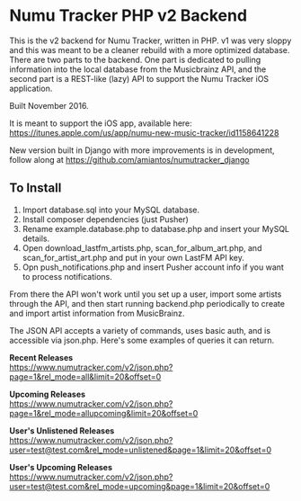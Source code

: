 # Numu Tracker PHP v2 Backend

This is the v2 backend for Numu Tracker, written in PHP. v1 was very sloppy and this was meant to be a cleaner rebuild with a more optimized database. There are two parts to the backend. One part is dedicated to pulling information into the local database from the Musicbrainz API, and the second part is a REST-like (lazy) API to support the Numu Tracker iOS application.

Built November 2016.

It is meant to support the iOS app, available here: https://itunes.apple.com/us/app/numu-new-music-tracker/id1158641228

New version built in Django with more improvements is in development, follow along at https://github.com/amiantos/numutracker_django

## To Install

1. Import database.sql into your MySQL database.
2. Install composer dependencies (just Pusher)
3. Rename example.database.php to database.php and insert your MySQL details.
4. Open download_lastfm_artists.php, scan_for_album_art.php, and scan_for_artist_art.php and put in your own LastFM API key.
5. Opn push_notifications.php and insert Pusher account info if you want to process notifications.


From there the API won't work until you set up a user, import some artists through the API, and then start running backend.php periodically to create and import artist information from MusicBrainz.

The JSON API accepts a variety of commands, uses basic auth, and is accessible via json.php. Here's some examples of queries it can return.

**Recent Releases**  
https://www.numutracker.com/v2/json.php?page=1&rel_mode=all&limit=20&offset=0

**Upcoming Releases**  
https://www.numutracker.com/v2/json.php?page=1&rel_mode=allupcoming&limit=20&offset=0

**User's Unlistened Releases**  
https://www.numutracker.com/v2/json.php?user=test@test.com&rel_mode=unlistened&page=1&limit=20&offset=0

**User's Upcoming Releases**  
https://www.numutracker.com/v2/json.php?user=test@test.com&rel_mode=upcoming&page=1&limit=20&offset=0

